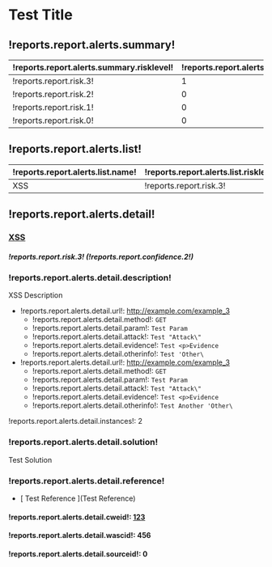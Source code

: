# Test Title


## !reports.report.alerts.summary!

| !reports.report.alerts.summary.risklevel! | !reports.report.alerts.summary.numalerts! |
| --- | --- |
| !reports.report.risk.3! | 1 |
| !reports.report.risk.2! | 0 |
| !reports.report.risk.1! | 0 |
| !reports.report.risk.0! | 0 |




## !reports.report.alerts.list!

| !reports.report.alerts.list.name! | !reports.report.alerts.list.risklevel! | !reports.report.alerts.list.numinstances! |
| --- | --- | --- |
| XSS | !reports.report.risk.3! | 2 |




## !reports.report.alerts.detail!



### [ XSS ](https://www.zaproxy.org/docs/alerts/1/)



##### !reports.report.risk.3! (!reports.report.confidence.2!)

### !reports.report.alerts.detail.description!

XSS Description

* !reports.report.alerts.detail.url!: http://example.com/example_3
  * !reports.report.alerts.detail.method!: `GET`
  * !reports.report.alerts.detail.param!: `Test Param`
  * !reports.report.alerts.detail.attack!: `Test "Attack\"`
  * !reports.report.alerts.detail.evidence!: `Test <p>Evidence`
  * !reports.report.alerts.detail.otherinfo!: `Test 'Other\`
* !reports.report.alerts.detail.url!: http://example.com/example_3
  * !reports.report.alerts.detail.method!: `GET`
  * !reports.report.alerts.detail.param!: `Test Param`
  * !reports.report.alerts.detail.attack!: `Test "Attack\"`
  * !reports.report.alerts.detail.evidence!: `Test <p>Evidence`
  * !reports.report.alerts.detail.otherinfo!: `Test Another 'Other\`

!reports.report.alerts.detail.instances!: 2

### !reports.report.alerts.detail.solution!

Test Solution

### !reports.report.alerts.detail.reference!


* [ Test Reference ](Test Reference)


#### !reports.report.alerts.detail.cweid!: [ 123 ](https://cwe.mitre.org/data/definitions/123.html)


#### !reports.report.alerts.detail.wascid!: 456

#### !reports.report.alerts.detail.sourceid!: 0


